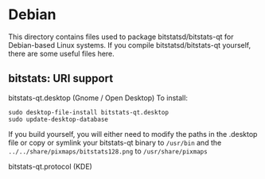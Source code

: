 
Debian
====================
This directory contains files used to package bitstatsd/bitstats-qt
for Debian-based Linux systems. If you compile bitstatsd/bitstats-qt yourself, there are some useful files here.

## bitstats: URI support ##


bitstats-qt.desktop  (Gnome / Open Desktop)
To install:

	sudo desktop-file-install bitstats-qt.desktop
	sudo update-desktop-database

If you build yourself, you will either need to modify the paths in
the .desktop file or copy or symlink your bitstats-qt binary to `/usr/bin`
and the `../../share/pixmaps/bitstats128.png` to `/usr/share/pixmaps`

bitstats-qt.protocol (KDE)

